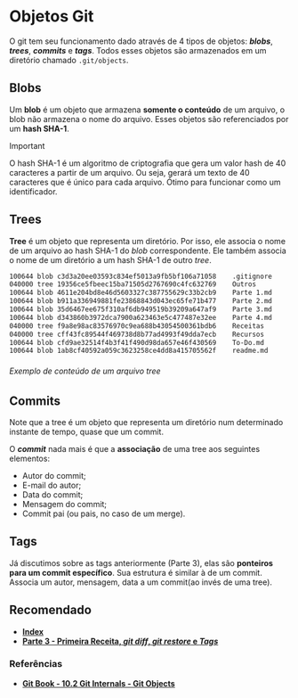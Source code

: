 # Objetos Git

O git tem seu funcionamento dado através de 4 tipos de objetos: ***blobs***, ***trees***, ***commits*** e ***tags***. Todos esses objetos são armazenados em um diretório chamado `.git/objects`.

## Blobs

Um **blob** é um objeto que armazena **somente o conteúdo** de um arquivo, o blob não armazena o nome do arquivo. Esses objetos são referenciados por um **hash SHA-1**.

> [!IMPORTANT]
> O hash SHA-1 é um algoritmo de criptografia que gera um valor hash de 40 caracteres a partir de um arquivo. Ou seja, gerará um texto de 40 caracteres que é único para cada arquivo. Ótimo para funcionar como um identificador.

## Trees

**Tree** é um objeto que representa um diretório. Por isso, ele associa o nome de um arquivo ao hash SHA-1 do *blob* correspondente. Ele também associa o nome de um diretório a um hash SHA-1 de outro *tree*. 

```bash
100644 blob c3d3a20ee03593c834ef5013a9fb5bf106a71058    .gitignore
040000 tree 19356ce5fbeec15ba71505d2767690c4fc632769    Outros
100644 blob 4611e204bd8e46d5603327c387755629c33b2cb9    Parte 1.md
100644 blob b911a336949881fe23868843d043ec65fe71b477    Parte 2.md
100644 blob 35d6467ee675f310af6db949519b39209a647af9    Parte 3.md
100644 blob d343860b3972dca7900a623463e5c477487e32ee    Parte 4.md
040000 tree f9a8e98ac83576970c9ea688b43054500361bdb6    Receitas
040000 tree cff43fc89544f469738d8b77ad4993f49dda7ecb    Recursos
100644 blob cfd9ae32514f4b3f41f490d98da657e46f430569    To-Do.md
100644 blob 1ab8cf40592a059c3623258ce4dd8a415705562f    readme.md
```
###### Exemplo de conteúdo de um arquivo tree

## Commits

Note que a tree é um objeto que representa um diretório num determinado instante de tempo, quase que um commit.

O ***commit*** nada mais é que a **associação** de uma tree aos seguintes elementos:

* Autor do commit;
* E-mail do autor;
* Data do commit;
* Mensagem do commit;
* Commit pai (ou pais, no caso de um merge).

## Tags

Já discutimos sobre as tags anteriormente (Parte 3), elas são **ponteiros para um commit específico**. Sua estrutura é similar à de um commit. Associa um autor, mensagem, data a um commit(ao invés de uma tree).

## Recomendado

* [**Index**](readme.md)
* [**Parte 3 - Primeira Receita, *git diff*, *git restore* e *Tags***](Parte%203.md)

### Referências

* [**Git Book - 10.2 Git Internals - Git Objects**](https://git-scm.com/book/en/v2/Git-Internals-Git-Objects)